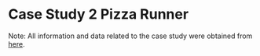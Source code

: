 # Case Study 2 Pizza Runner

Note: All information and data related to the case study were obtained from [here](https://8weeksqlchallenge.com/case-study-2/).
